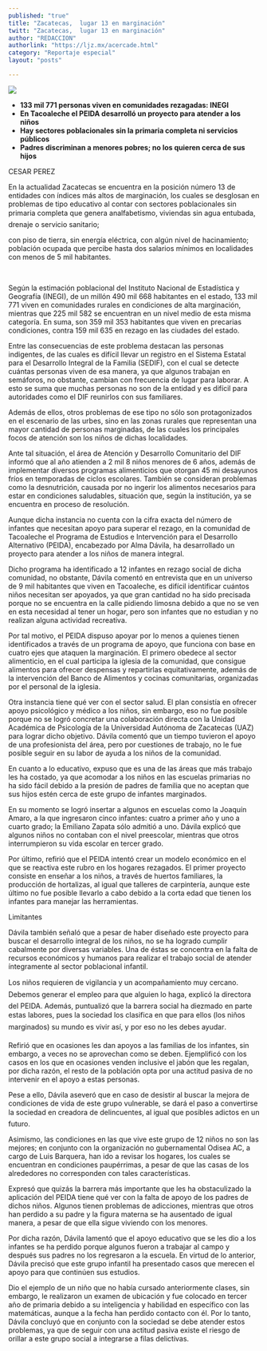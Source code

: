 ```yaml
---
published: "true"
title: "Zacatecas,  lugar 13 en marginación"
twitt: "Zacatecas,  lugar 13 en marginación"
author: "REDACCION"
authorlink: "https://ljz.mx/acercade.html"
category: "Reportaje especial"
layout: "posts"

---
```

![](http://i.imgur.com/wY0a76vm.jpg)


   


*   **133 mil 771 personas viven en comunidades rezagadas: INEGI**
*   **En Tacoaleche el PEIDA desarrolló un proyecto para atender a los niños**
*   **Hay sectores poblacionales sin la primaria completa ni servicios públicos**
*   **Padres discriminan a menores pobres; no los quieren cerca de sus hijos**


  CESAR PEREZ



  En la actualidad Zacatecas se encuentra en la posición número 13 de entidades con índices más altos de marginación, los cuales se desglosan en problemas de tipo educativo al contar con sectores poblacionales sin primaria completa que genera analfabetismo, viviendas sin agua entubada, drenaje o servicio sanitario;


con piso de tierra, sin energía eléctrica, con algún nivel de hacinamiento; población ocupada que percibe hasta dos salarios mínimos en localidades con menos de 5 mil habitantes.

 


  Según la estimación poblacional del Instituto Nacional de Estadística y Geografía (INEGI), de un millón 490 mil 668 habitantes en el estado, 133 mil 771 viven en comunidades rurales en condiciones de alta marginación, mientras que 225 mil 582 se encuentran en un nivel medio de esta misma categoría. En suma, son 359 mil 353 habitantes que viven en precarias condiciones, contra 159 mil 635 en rezago en las ciudades del estado.



  Entre las consecuencias de este problema destacan las personas indigentes, de las cuales es difícil llevar un registro en el Sistema Estatal para el Desarrollo Integral de la Familia (SEDIF), con el cual se detecte cuántas personas viven de esa manera, ya que algunos trabajan en semáforos, no obstante, cambian con frecuencia de lugar para laborar. A esto se suma que muchas personas no son de la entidad y es difícil para autoridades como el DIF reunirlos con sus familiares.



  Además de ellos, otros problemas de ese tipo no sólo son protagonizados en el escenario de las urbes, sino en las zonas rurales que representan una mayor cantidad de personas marginadas, de las cuales los principales focos de atención son los niños de dichas localidades.



  Ante tal situación, el área de Atención y Desarrollo Comunitario del DIF informó que al año atienden a 2 mil 8 niños menores de 6 años, además de implementar diversos programas alimenticios que otorgan 45 mi desayunos fríos en temporadas de ciclos escolares. También se consideran problemas como la desnutrición, causada por no ingerir los alimentos necesarios para estar en condiciones saludables, situación que, según la institución, ya se encuentra en proceso de resolución.



  Aunque dicha instancia no cuenta con la cifra exacta del número de infantes que necesitan apoyo para superar el rezago, en la comunidad de Tacoaleche el Programa de Estudios e Intervención para el Desarrollo Alternativo (PEIDA), encabezado por Alma Dávila, ha desarrollado un proyecto para atender a los niños de manera integral.



  Dicho programa ha identificado a 12 infantes en rezago social de dicha comunidad, no obstante, Dávila comentó en entrevista que en un universo de 9 mil habitantes que viven en Tacoaleche, es difícil identificar cuántos niños necesitan ser apoyados, ya que gran cantidad no ha sido precisada porque no se encuentra en la calle pidiendo limosna debido a que no se ven en esta necesidad al tener un hogar, pero son infantes que no estudian y no realizan alguna actividad recreativa.



  Por tal motivo, el PEIDA dispuso apoyar por lo menos a quienes tienen identificados a través de un programa de apoyo, que funciona con base en cuatro ejes que ataquen la marginación. El primero obedece al sector alimenticio, en el cual participa la iglesia de la comunidad, que consigue alimentos para ofrecer despensas y repartirlas equitativamente, además de la intervención del Banco de Alimentos y cocinas comunitarias, organizadas por el personal de la iglesia.



  Otra instancia tiene qué ver con el sector salud. El plan consistía en ofrecer apoyo psicológico y médico a los niños, sin embargo, eso no fue posible porque no se logró concretar una colaboración directa con la Unidad Académica de Psicología de la Universidad Autónoma de Zacatecas (UAZ) para lograr dicho objetivo. Dávila comentó que un tiempo tuvieron el apoyo de una profesionista del área, pero por cuestiones de trabajo, no le fue posible seguir en su labor de ayuda a los niños de la comunidad.



  En cuanto a lo educativo, expuso que es una de las áreas que más trabajo les ha costado, ya que acomodar a los niños en las escuelas primarias no ha sido fácil debido a la presión de padres de familia que no aceptan que sus hijos estén cerca de este grupo de infantes marginados.



  En su momento se logró insertar a algunos en escuelas como la Joaquín Amaro, a la que ingresaron cinco infantes: cuatro a primer año y uno a cuarto grado; la Emiliano Zapata sólo admitió a uno. Dávila explicó que algunos niños no contaban con el nivel preescolar, mientras que otros interrumpieron su vida escolar en tercer grado.



  Por último, refirió que el PEIDA intentó crear un modelo económico en el que se reactiva este rubro en los hogares rezagados. El primer proyecto consiste en enseñar a los niños, a través de huertos familiares, la producción de hortalizas, al igual que talleres de carpintería, aunque este último no fue posible llevarlo a cabo debido a la corta edad que tienen los infantes para manejar las herramientas.



  Limitantes



  Dávila también señaló que a pesar de haber diseñado este proyecto para buscar el desarrollo integral de los niños, no se ha logrado cumplir cabalmente por diversas variables. Una de éstas se concentra en la falta de recursos económicos y humanos para realizar el trabajo social de atender íntegramente al sector poblacional infantil.



  Los niños requieren de vigilancia y un acompañamiento muy cercano. Debemos generar el empleo para que alguien lo haga, explicó la directora del PEIDA. Además, puntualizó que la barrera social ha diezmado en parte estas labores, pues la sociedad los clasifica en que para ellos (los niños marginados) su mundo es vivir así, y por eso no les debes ayudar.



  Refirió que en ocasiones les dan apoyos a las familias de los infantes, sin embargo, a veces no se aprovechan como se deben. Ejemplificó con los casos en los que en ocasiones venden inclusive el jabón que les regalan, por dicha razón, el resto de la población opta por una actitud pasiva de no intervenir en el apoyo a estas personas.



  Pese a ello, Dávila aseveró que en caso de desistir al buscar la mejora de condiciones de vida de este grupo vulnerable, se dará el paso a convertirse la sociedad en creadora de delincuentes, al igual que posibles adictos en un futuro.



  Asimismo, las condiciones en las que vive este grupo de 12 niños no son las mejores; en conjunto con la organización no gubernamental Odisea AC, a cargo de Luis Barquera, han ido a revisar los hogares, los cuales se encuentran en condiciones paupérrimas, a pesar de que las casas de los alrededores no corresponden con tales características.



  Expresó que quizás la barrera más importante que les ha obstaculizado la aplicación del PEIDA tiene qué ver con la falta de apoyo de los padres de dichos niños. Algunos tienen problemas de adicciones, mientras que otros han perdido a su padre y la figura materna se ha ausentado de igual manera, a pesar de que ella sigue viviendo con los menores.



  Por dicha razón, Dávila lamentó que el apoyo educativo que se les dio a los infantes se ha perdido porque algunos fueron a trabajar al campo y después sus padres no los regresaron a la escuela. En virtud de lo anterior, Dávila precisó que este grupo infantil ha presentado casos que merecen el apoyo para que continúen sus estudios.



  Dio el ejemplo de un niño que no había cursado anteriormente clases, sin embargo, le realizaron un examen de ubicación y fue colocado en tercer año de primaria debido a su inteligencia y habilidad en específico con las matemáticas, aunque a la fecha han perdido contacto con él. Por lo tanto, Dávila concluyó que en conjunto con la sociedad se debe atender estos problemas, ya que de seguir con una actitud pasiva existe el riesgo de orillar a este grupo social a integrarse a filas delictivas.

